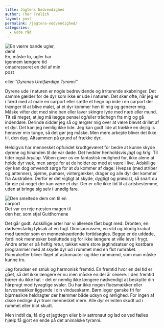 ```yaml
---
title: Jagtens Nødvendighed
author: Thor Frølich
layout: post
permalink: /jagtens-nodvendighed/
categories:
  - Gode råd
---
```

<div class="bitImage bitRight" style="width: 188px">
  <img src="http://www.abekat.net/images/owl_01.jpg" alt="En værre bande ugler, dem!" /><br /> En, måske to, ugler har igennem længere tid omadresseret en del af min post
</div>

eller *“Dyrenes Uretfærdige Tyranni”*

Dyrene ude i naturen er nogle bedrevidende og irriterende skabninger. Det samme gælder for de dyr som ikke er ude i naturen. Det sker ofte, når jeg er i færd med at male en carport eller sætte et hegn op inde i en carport der trænger til at blive malet, at et dyr kommer hen til mig og generer mig. Måske vifter det med sine ben eller laver skingre lyde med næb eller mund. Tit så meget, at jeg må lægge pensel og/eller trådhegn fra mig og gå indendøre. Derinde sidder jeg så og ærgrer mig over at være blevet drillet af et dyr. Det kan jeg nemlig ikke lide. Jeg kan godt lide at trække en dejlig is henover min tunge, så det gør jeg måske. Men mere arbejde bliver det ikke til, den dag. Altsammen på grund af frække dyr.

Heldigvis har mennesket opfundet krudtgeværet for bedre at kunne skyde dyrene og hinanden til de var døde. Det hedder henholdsvis *jagt* og *krig*. Til tider også *bryllup*. Våben giver os en fantastisk mulighed for, ikke alene at holde dyr væk, men sørge for at de holder op med at være i live. Adskillige dyr kan dog omvendt sørge for at *du* kommer af dage: Hvepse (med striber og antenner), bjørne, pumaer, vintergækker, drager og alle dyr der kommer fra Australien. Derfor er det vigtigt at skyde, dygtigt og præcist, så snart du får øje på noget der kan være et dyr. Der er ofte ikke tid til at artsbestemme, uden at bringe sig selv i unødig fare.

<div class="bitImage bitLeft" style="width: 238px">
  <img src="http://www.abekat.net/images/shrimp_01.jpg" alt="Den smeltede dem om til en carport" /><br /> Det var en reje næsten magen til den her, som stjal Guldhornene
</div>

Det går godt. Adskillige arter har vi allerede fået bugt med. Dronten, en dødsensfarlig tyksak af en fugl. Dinosaurussen, en vild og blodig krabat med tænder som en menneskeædende fortidsøgles. Begge er de uddøde, fordi nok mennesker besluttede sig for ikke længere at ville leve i frygt. Andre arter er på heftig retur, takket være store jagtindsatser og kostbare programmer med at skyde dyr ud i rummet med en flot rumraket. Rumraketter bliver fløjet af astronauter og ikke rummænd, som man måske kunne tro.

Jeg forudser en smuk og harmonisk fremtid. En fremtid hvor en del tid er gået, så det ikke længere er nu men måske en del år senere. I den fremtid bærer du ikke hat – det er nemlig ikke længere nødvendigt at beskytte din hårpragt mod tyvagtige svaler. Du har ikke nogen fluesmækker eller larvesmækker liggende i din vindueskarm. Børn leger ganske fri for bjørnesikre heldragter der hæmmer både udsyn og rørlighed. For ingen af disse nedrige dyr truer mennesket mere. Alle dyr er enten skudt ud i rummet eller blot skudt. 

Men indtil da, få dig et jagttegn eller bliv astronaut og lad os ved fælles hjælp få gjort en ende på det animalske tyranni.